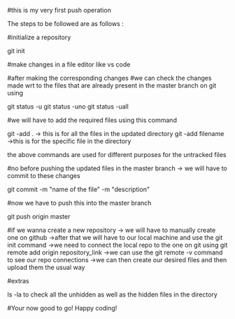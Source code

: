 #this is my very first push operation

The steps to be followed are as follows :

#initialize a repository

git init

#make changes in a file editor like vs code

#after making the corresponding changes 
#we can check the changes made wrt to the files that are already present in the master branch on git using

git status -u
git status -uno
git status -uall 

#we will have to add the required files using this command

git -add . -> this is for all the files in the updated directory
git -add filename ->this is for the specific file in the directory

the above commands are used for different purposes for the untracked files

#no before pushing the updated files in the master branch -> we will have to commit to these changes 

git commit -m "name of the file" -m "description"

#now we have to push this into the master branch


git push origin master


#if we wanna create a new repository
-> we will have to manually create one on github
->after that we will have to our local machine and use the git init command
->we need to connect the local repo to the one on git using
git remote add origin repository_link
->we can use the git remote -v command to see our repo connections
->we can then create our desired files and then upload them the usual way


#extras

ls -la to check all the unhidden as well as the hidden files in the directory



#Your now good to go! Happy coding!



